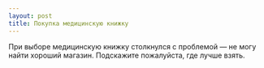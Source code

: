 ```yaml
---
layout: post 
title: Покупка медицинскую книжку 
--- 
```

При выборе медицинскую книжку столкнулся с проблемой — не могу найти хороший магазин. Подскажите пожалуйста, где лучше взять.